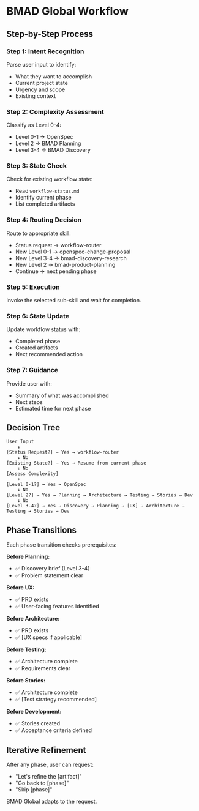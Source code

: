 # BMAD Global Workflow

## Step-by-Step Process

### Step 1: Intent Recognition
Parse user input to identify:
- What they want to accomplish
- Current project state
- Urgency and scope
- Existing context

### Step 2: Complexity Assessment
Classify as Level 0-4:
- Level 0-1 → OpenSpec
- Level 2 → BMAD Planning
- Level 3-4 → BMAD Discovery

### Step 3: State Check
Check for existing workflow state:
- Read `workflow-status.md`
- Identify current phase
- List completed artifacts

### Step 4: Routing Decision
Route to appropriate skill:
- Status request → workflow-router
- New Level 0-1 → openspec-change-proposal
- New Level 3-4 → bmad-discovery-research
- New Level 2 → bmad-product-planning
- Continue → next pending phase

### Step 5: Execution
Invoke the selected sub-skill and wait for completion.

### Step 6: State Update
Update workflow status with:
- Completed phase
- Created artifacts
- Next recommended action

### Step 7: Guidance
Provide user with:
- Summary of what was accomplished
- Next steps
- Estimated time for next phase

## Decision Tree

```
User Input
    ↓
[Status Request?] → Yes → workflow-router
    ↓ No
[Existing State?] → Yes → Resume from current phase
    ↓ No
[Assess Complexity]
    ↓
[Level 0-1?] → Yes → OpenSpec
    ↓ No
[Level 2?] → Yes → Planning → Architecture → Testing → Stories → Dev
    ↓ No
[Level 3-4?] → Yes → Discovery → Planning → [UX] → Architecture → Testing → Stories → Dev
```

## Phase Transitions

Each phase transition checks prerequisites:

**Before Planning:**
- ✅ Discovery brief (Level 3-4)
- ✅ Problem statement clear

**Before UX:**
- ✅ PRD exists
- ✅ User-facing features identified

**Before Architecture:**
- ✅ PRD exists
- ✅ [UX specs if applicable]

**Before Testing:**
- ✅ Architecture complete
- ✅ Requirements clear

**Before Stories:**
- ✅ Architecture complete
- ✅ [Test strategy recommended]

**Before Development:**
- ✅ Stories created
- ✅ Acceptance criteria defined

## Iterative Refinement

After any phase, user can request:
- "Let's refine the [artifact]"
- "Go back to [phase]"
- "Skip [phase]"

BMAD Global adapts to the request.
